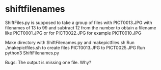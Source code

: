 # shiftfilenames

ShiftFiles.py is supposed to take a group of files with PICT0013.JPG with filenames of 13 to 99
and subtract 12 from the number to obtain a filename like PICT0001.JPG or for PICT0022.JPG for example PICT0010.JPG

Make directory with ShiftFilenames.py and makepictfiles.sh
Run ./makepictfiles.sh to create files PICT0013.JPG to PICT0025.JPG
Run python3 ShiftFilenames.py

Bugs: The output is missing one file. Why?
